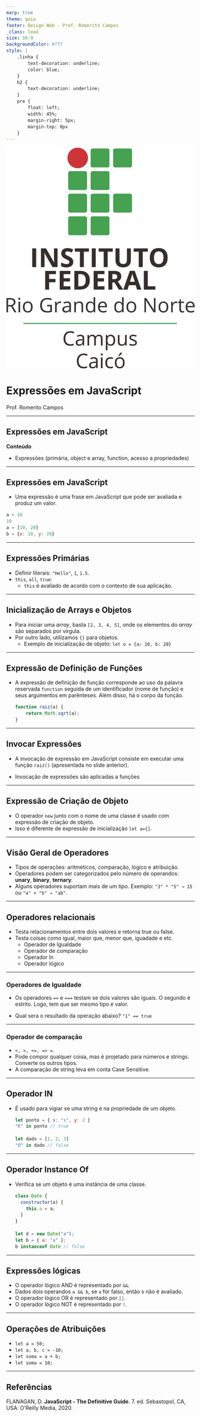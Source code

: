 ```yaml
---
marp: true
theme: gaia
footer: Design Web - Prof. Romerito Campos
_class: lead
size: 16:9
backgroundColor: #fff
style: |
    .linha {
        text-decoration: underline;
        color: blue;
    } 
    h2 {
        text-decoration: underline;
    }    
    pre {
        float: left;
        width: 45%;
        margin-right: 5px;
        margin-top: 0px
    }
---
```



![w:120 h:120](../../../assets/ifrn-vertical.png)
# Expressões em JavaScript
Prof. Romerito Campos

---
## Expressões em JavaScript

**Conteúdo**

- Expressões (primária, object e array, function, acesso a propriedades)

---

## Expressões em JavaScript

- Uma expressão é uma frase em JavaScript que pode ser avaliada e produz um valor.

```javascript
a + 10
10
a = [10, 20]
b = {x: 10, y: 20}
```


---

## Expressões Primárias

- Definir literais: `"Hello"`, `1`, `1.5`.
- `this`, `all`, `true`: 
  - `this` é avaliado de acordo com o contexto de sua aplicação.

---

## Inicialização de Arrays e Objetos

- Para iniciar uma *array*, basta `[2, 3, 4, 5]`, onde os elementos do *array* são separados por vírgula.
- Por outro lado, utilizamos `{}` para objetos.
    - Exemplo de inicialização de objeto: `let o = {a: 10, b: 20}`

---

## Expressão de Definição de Funções

- A expressão de definição de função corresponde ao uso da palavra reservada `function` seguida de um identificador (nome de função) e seus argumentos em parênteses. Além disso, há o corpo da função.
    
    ```jsx
    function raiz(a) {
        return Math.sqrt(a);
    }
    ```

---

## Invocar Expressões

- A invocação de expressão em JavaScript consiste em executar uma função `raiz()` (apresentada no slide anterior).

- Invocação de expressões são aplicadas a funções

---

## Expressão de Criação de Objeto

- O operador `new` junto com o nome de uma classe é usado com expressão de criação de objeto.
- Isso é diferente de expressão de inicialização `let a={}`.

---

## Visão Geral de Operadores

- Tipos de operações: aritméticos, comparação, lógico e atribuição.
- Operadores podem ser categorizados pelo número de operandos: **unary**, **binary**, **ternary**.
- Alguns operadores suportam mais de um tipo. Exemplo: `"3" * "5" → 15` ou `"a" + "b" → "ab"`.

---

## Operadores relacionais

- Testa relacionamentos entre dois valores e retorna true ou false.
- Testa coisas como igual, maior que, menor que, iguadade e etc.
  - Operador de Igualdade
  - Operador de comparação
  - Operador In
  - Operador lógico

---

### Operadores de Igualdade

- Os operadores `==` e `===` testam se dois valores são iguais. O segundo é estrito. Logo, tem que ser mesmo tipo e valor.
 
- Qual sera o resultado da operação abaixo? `"1" == true`

---

### Operador de comparação

- `<, >, <=, => =`.
- Pode compor qualquer coisa, mas é projetado para números e strings. Converte os outros tipos.
- A comparação de string leva em conta Case Sensitive.

---

## Operador IN

- É usado para vigiar se uma string é na propriedade de um objeto.
    
    ```jsx
    let ponto = { s: "s", y: 2 }
    "K" in ponto // true
    
    let dado = [1, 2, 3]
    "O" in dado // false
    ```

---

## Operador Instance Of

- Verifica se um objeto é uma instância de uma classe.

    ```jsx
    class Date {
      constructor(a) {
        this.a = a;
      }
    }

    let d = new Date("a");
    let b = { a: "a" };
    b instanceof Date // false
    ```

---

## Expressões lógicas

- O operador lógico AND é representado por `&&`.
- Dados dois operandos `a && b`, se `a` for falso, então `b` não é avaliado.
- O operador lógico OR é representado por `||`.
- O operador lógico NOT é representado por `!`.

---

## Operações de Atribuições

- `let a = 50;`
- `let a, b, c = -10;`
- `let soma = a + b;`
- `let soma = 10;`

---

## Referências

FLANAGAN, D. **JavaScript - The Definitive Guide**. 7. ed. Sebastopol, CA, USA: O’Reilly Media, 2020.